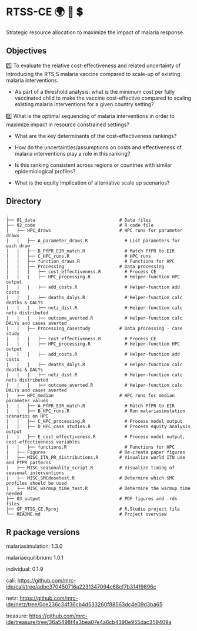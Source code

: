 # RTSS-CE  :earth_africa: :syringe: :heavy_dollar_sign:
Strategic resource allocation to maximize the impact of malaria response.

## Objectives
:one: To evaluate the relative cost-effectiveness and related uncertainty of introducing the RTS,S malaria vaccine compared to scale-up of existing malaria interventions. 

   - As part of a threshold analysis: what is the minimum cost per fully vaccinated child to make the vaccine cost-effective compared to scaling existing malaria interventions for a given country setting?  

:two: What is the optimal sequencing of malaria interventions in order to maximize impact in resource constrained settings? 

   - What are the key determinants of the cost-effectiveness rankings? 

   - How do the uncertainties/assumptions on costs and effectiveness of malaria interventions play a role in this ranking? 

   - Is this ranking consistent across regions or countries with similar epidemiological profiles? 

   - What is the equity implication of alternative scale up scenarios? 


## Directory

```
.
├── 01_data                                # Data files
├── 02_code                                # R code file
|   ├── HPC_draws                          # HPC runs for parameter draws
|   |   ├── A_parameter_draws.R              # List parameters for each draw
|   |   ├── B_PfPR_EIR_match.R               # Match PfPR to EIR
|   |   ├── C_HPC_runs.R                     # HPC runs
|   |   ├── function_draws.R                 # Functions for HPC
|   |   ├── Processing                     # Data processing
|   |   |   ├── cost_effectiveness.R         # Process CE
|   |   |   ├── HPC_processing.R             # Helper-function HPC output
|   |   |   ├── add_costs.R                  # Helper-function add costs
|   |   |   ├── deaths_dalys.R               # Helper-function calc deaths & DALYs
|   |   |   ├── netz_dist.R                  # Helper-function calc nets distributed
|   |   |   ├── outcome_averted.R            # Helper-function calc DALYs and cases averted
|   |   ├── Processing_casestudy           # Data processing - case study
|   |   |   ├── cost_effectiveness.R         # Process CE
|   |   |   ├── HPC_processing.R             # Helper-function HPC output
|   |   |   ├── add_costs.R                  # Helper-function add costs
|   |   |   ├── deaths_dalys.R               # Helper-function calc deaths & DALYs
|   |   |   ├── netz_dist.R                  # Helper-function calc nets distributed
|   |   |   ├── outcome_averted.R            # Helper-function calc DALYs and cases averted
|   ├── HPC_median                         # HPC runs for median parameter values
|   |   ├── A_PfPR_EIR_match.R               # Match PfPR to EIR
|   |   ├── B_HPC_runs.R                     # Run malariasimulation scenarios on HPC
|   |   ├── C_HPC_processing.R               # Process model output
|   |   ├── D_HPC_case_studies.R             # Process equity analysis output
|   |   ├── E_cost_effectiveness.R           # Process model output, cost-effectiveness variables
|   |   ├── functions.R                      # Functions for HPC
|   ├── Figures                            # Re-create paper figures
|   ├── MISC_ITN_PR_distributions.R        # Visualize world ITN use and PfPR patterns
|   ├── MISC_seasonality_script.R          # Visualize timing of seasonal interventions
|   ├── MISC_SMCdosetest.R                 # Determine which SMC profiles should be used
|   ├── MISC_warmup_time_test.R            # Determine the warmup time needed
├── 03_output                              # PDF figures and .rds files
├── GF_RTSS_CE.Rproj                       # R.Studio project file
└── README.md                              # Project overview

```

## R package versions

malariasimulation: 1.3.0

malariaequilibrium: 1.0.1

individual: 0.1.9

cali: https://github.com/mrc-ide/cali/tree/adbc370450716a2231347094c68cf7b31419896c

netz: https://github.com/mrc-ide/netz/tree/0ce236c34f36cb4d533260f88563dc4e09d3ba65

treasure: https://github.com/mrc-ide/treasure/tree/36a5498f4a3bea07e4a6cb4390e955dac359409a
